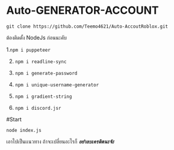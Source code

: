 # Auto-GENERATOR-ACCOUNT

```git clone https://github.com/Teemo4621/Auto-AccoutRoblox.git```

ต้องติดตั้ง NodeJs ก่อนนะคับ

 1.```npm i puppeteer```
 
 2. ```npm i readline-sync```
 
 3. ```npm i generate-password```
 
 4. ```npm i unique-username-generator```
 
 5. ```npm i gradient-string```
 
 6.  ```npm i discord.jsr```
 

#Start

 ```node index.js```

เอาไปเป็นเเนวทาง ถ้าจะเปลี่ยนอะไรก็ ***อย่่าลบเครดิตนะจ้ะ***
